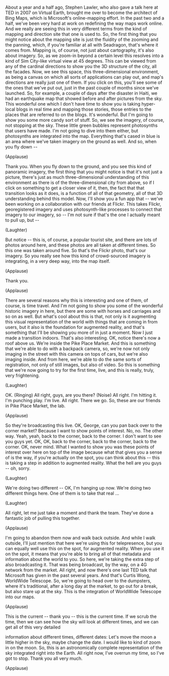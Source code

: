 
About a year and a half ago,
Stephen Lawler, who also gave a talk
here at TED in 2007 on Virtual Earth,
brought me over to become the architect of Bing Maps,
which is Microsoft&#39;s online-mapping effort.
In the past two and a half, we&#39;ve been very hard at work
on redefining the way maps work online.
And we really are seeing this in very different terms
from the kind of mapping and direction site
that one is used to.
So, the first thing that you might notice about the mapping site
is just the fluidity of the zooming and the panning,
which, if you&#39;re familiar at all with Seadragon,
that&#39;s where it comes from.
Mapping is, of course,
not just about cartography,
it&#39;s also about imagery.
So, as we zoom-in beyond a certain level
this resolves into a kind of Sim City-like
virtual view at 45 degrees.
This can be viewed from any of the cardinal directions
to show you the 3D structure of the city, all the facades.
Now, we see this space, this three-dimensional environment,
as being a canvas on which
all sorts of applications can play out,
and map&#39;s directions are really just one of them.
If you click on this, you&#39;ll see
some of the ones that we&#39;ve put out, just in the past couple of months
since we&#39;ve launched.
So, for example, a couple of days after the disaster in Haiti,
we had an earthquake map that showed
before and after pictures from the sky.
This wonderful one which I don&#39;t have time to show you
is taking hyper-local blogs in real time
and mapping those stories, those entries
to the places that are referred to on the blogs.
It&#39;s wonderful.
But I&#39;m going to show you some more candy sort of stuff.
So, we see the imagery, of course,
not stopping at the sky.
These little green bubbles represent
photosynths that users have made.
I&#39;m not going to dive into them either, but photosynths are integrated into the map.
Everything that&#39;s cased in blue
is an area where we&#39;ve taken imagery on the ground as well.
And so, when you fly down --

(Applause)

Thank you. When you fly down to the ground,
and you see this kind of panoramic imagery,
the first thing that you might notice is that it&#39;s not just a picture,
there&#39;s just as much three-dimensional understanding of this environment
as there is of the three-dimensional city from above,
so if I click on something to get a closer view of it,
then, the fact that that transition looks as it does,
is a function of all of that geometry,
all of that 3D understanding behind this model.
Now, I&#39;ll show you a fun app
that -- we&#39;ve been working on a collaboration with our friends at Flickr.
This takes Flickr, georegistered imagery
and uses photosynth-like processes
to connect that imagery to our imagery, so --
I&#39;m not sure if that&#39;s the one I actually meant to pull up, but --

(Laughter)

But notice -- this is, of course, a popular tourist site,
and there are lots of photos around here,
and these photos are all taken at different times.
So this one was taken around five.
So that&#39;s the Flickr photo,
that&#39;s our imagery.
So you really see how this kind of crowd-sourced imagery
is integrating, in a very deep way, into the map itself.

(Applause)

Thank you.

(Applause)

There are several reasons why this is interesting
and one of them, of course, is time travel.
And I&#39;m not going to show you some of the wonderful historic imagery in here,
but there are some with horses and carriages and so on as well.
But what&#39;s cool about this is that, not only is it augmenting
this visual representation of the world
with things that are coming in from users,
but it also is the foundation for augmented reality,
and that&#39;s something that I&#39;ll be showing you more of in just a moment.
Now I just made a transition indoors. That&#39;s also interesting.
OK, notice there&#39;s now a roof above us.
We&#39;re inside the Pike Place Market.
And this is something that we&#39;re able to do with a backpack camera,
so, we&#39;re now not only imaging in the street
with this camera on tops of cars,
but we&#39;re also imaging inside.
And from here, we&#39;re able to do the same sorts of registration,
not only of still images, but also of video.
So this is something that we&#39;re now going to try
for the first time, live,
and this is really, truly, very frightening.

(Laughter)

OK.
(Ringing)
All right, guys, are you there?
(Noise)
All right. I&#39;m hitting it. I&#39;m punching play.
I&#39;m live. All right. There we go.
So, these are our friends in Pike Place Market, the lab.

(Applause)

So they&#39;re broadcasting this live.
OK, George, can you pan back over to the corner market?
Because I want to show points of interest.
No, no. The other way.
Yeah, yeah, back to the corner, back to the corner.
I don&#39;t want to see you guys yet.
OK, OK, back to the corner, back to the corner, back to the corner.
OK, never mind.
What I wanted to show you was these points of interest
over here on top of the image
because what that gives you a sense of is the way,
if you&#39;re actually on the spot,
you can think about this --
this is taking a step in addition to augmented reality.
What the hell are you guys -- oh, sorry.

(Laughter)

We&#39;re doing two different --
OK, I&#39;m hanging up now.
We&#39;re doing two different things here.
One of them is to take that real ...

(Laughter)

All right, let me just take a moment and thank the team.
They&#39;ve done a fantastic job of pulling this together.

(Applause)

I&#39;m going to abandon them now and walk back outside.
And while I walk outside, I&#39;ll just mention that
here we&#39;re using this for telepresence,
but you can equally well use this
on the spot, for augmented reality.
When you use it on the spot, it means that
you&#39;re able to bring all of that metadata
and information about the world to you.
So here, we&#39;re taking the extra step of also broadcasting it.
That was being broadcast, by the way, on a 4G network
from the market.
All right, and now there&#39;s one last TED talk
that Microsoft has given in the past several years.
And that&#39;s Curtis Wong, WorldWide Telescope.
So, we&#39;re going to head over to the dumpsters,
where it&#39;s traditional, after a long day at the market,
to go out for a break, but also stare up at the sky.
This is the integration
of WorldWide Telescope into our maps.

(Applause)

This is the current -- thank you --
this is the current time. If we scrub the time,
then we can see how the sky will look at different times,
and we can get all of this very detailed

information about different times, different dates:
Let&#39;s move the moon a little higher in the sky,
maybe change the date.
I would like to kind of zoom in on the moon.
So, this is an astronomically complete
representation of the sky
integrated right into the Earth.
All right now, I&#39;ve overrun my time,
so I&#39;ve got to stop.
Thank you all very much.

(Applause)

